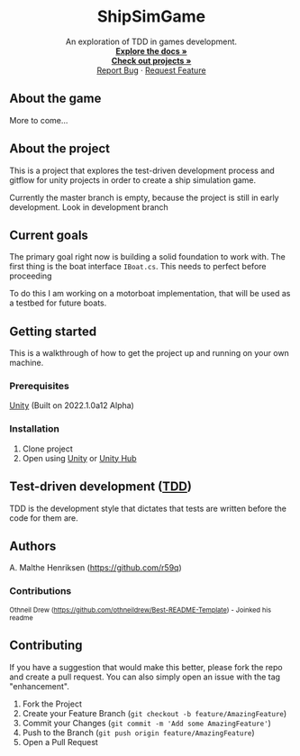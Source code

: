 <div align="center">
  <a href="https://github.com/r59q/ShipSimGame">
    <!--<img src="images/logo.png" alt="Logo" width="80" height="80"> -->
  </a>

  <h1 align="center">ShipSimGame</h1>

  <p align="center">
    An exploration of TDD in games development.
    <br />
    <a href="https://github.com/r59q/ShipSimGame/wiki"><strong>Explore the docs »</strong></a>
    <br />
    <a href="https://github.com/r59q/ShipSimGame/projects"><strong>Check out projects »</strong></a>
    <br />
    <!-- <a href=" [LINKHERE] ">View Demo</a> -->
    <!-- · -->
    <a href="https://github.com/r59q/ShipSimGame/issues">Report Bug</a>
    ·
    <a href="https://github.com/r59q/ShipSimGame/issues">Request Feature</a>
  </p>
</div>

## About the game

More to come...

## About the project

This is a project that explores the test-driven development process and gitflow for unity projects in order to create a ship simulation game.

Currently the master branch is empty, because the project is still in early development. Look in development branch

## Current goals

The primary goal right now is building a solid foundation to work with. The first thing is the boat interface `IBoat.cs`. This needs to perfect before proceeding

To do this I am working on a motorboat implementation, that will be used as a testbed for future boats.

## Getting started
This is a walkthrough of how to get the project up and running on your own machine.
### Prerequisites

[Unity](https://unity3d.com/get-unity/download "Unity's download page")  (Built on 2022.1.0a12 Alpha)

### Installation
1. Clone project
2. Open using [Unity](https://unity3d.com/get-unity/download "Unity's download page") or [Unity Hub](https://unity3d.com/get-unity/download "Unity's download page")

## Test-driven development ([TDD](https://en.wikipedia.org/wiki/Test-driven_development "Wikipedia article"))

TDD is the development style that dictates that tests are written before the code for them are. 

## Authors

A. Malthe Henriksen (https://github.com/r59q)

### Contributions

<sub>Othneil Drew (https://github.com/othneildrew/Best-README-Template) - Joinked his readme</sub>

## Contributing

If you have a suggestion that would make this better, please fork the repo and create a pull request. You can also simply open an issue with the tag "enhancement".

1. Fork the Project
2. Create your Feature Branch (`git checkout -b feature/AmazingFeature`)
3. Commit your Changes (`git commit -m 'Add some AmazingFeature'`)
4. Push to the Branch (`git push origin feature/AmazingFeature`)
5. Open a Pull Request
